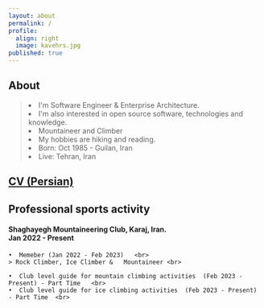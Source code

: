 ```yaml
---
layout: about
permalink: /
profile:
  align: right
  image: kavehrs.jpg
published: true
---
```



## About
<blockquote>  
 <li> I'm Software Engineer & Enterprise Architecture.</li>
 <li> I'm also interested in open source software, technologies and knowledge. </li>
 <li> Mountaineer and Climber </li>
 <li> My hobbies are hiking and reading.</li>
 <li> Born: Oct 1985 - Guilan, Iran </li>
 <li> Live: Tehran, Iran </li>
</blockquote>




## [CV (Persian)](/books/cv-fa.pdf)
>
>
>
>
## Professional sports activity

#### Shaghayegh Mountaineering Club, Karaj, Iran. <br> Jan 2022 - Present<br> 
	•  Memeber (Jan 2022 - Feb 2023)   <br>  
	> Rock Climber, Ice Climber &   Mountaineer <br>  
		
	•  Club level guide for mountain climbing activities  (Feb 2023 - Present) - Part Time   <br> 
	•  Club level guide for ice climbing activities  (Feb 2023 - Present) - Part Time  <br> 
<br>








<!-- Google tag (gtag.js) -->
<script async src="https://www.googletagmanager.com/gtag/js?id=G-X4V1FLGZMH"></script>
<script>
  window.dataLayer = window.dataLayer || [];
  function gtag(){dataLayer.push(arguments);}
  gtag('js', new Date());

  gtag('config', 'G-X4V1FLGZMH');
</script>


